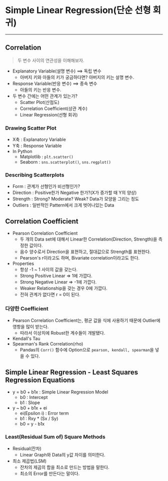 # Simple Linear Regression(단순 선형 회귀)
---
## Correlation
> 두 변수 사이의 연관성을 이해해보자.  

- Explanatory Variable(설명 변수) ==> 독립 변수
  - 아버지 키와 아들의 키가 궁금하다면? 아버지의 키는 설명 변수.
- Response Variable(반응 변수) ==> 종속 변수
  - 아들의 키는 반응 변수.
- 두 변수 간에는 어떤 관계가 있는가?
  - Scatter Plot(산점도)
  - Correlation Coefficient(상관 계수)
  - Linear Regression(선형 회귀)

### Drawing Scatter Plot
- X축 : Explanatory Variable
- Y축 : Response Variable
- In Python
  - Matplotlib : ```plt.scatter()```
  - Seaborn : ```sns.scatterplot()```, ```sns.regplot()```

### Describing Scatterplots
- Form : 관계가 선형인가 비선형인가?
- Direction : Positive한가 Negative 한가?(X가 증가할 때 Y의 양상)
- Strength : Strong? Moderate? Weak? Data가 모양을 그리는 정도
- Outliers : 일반적인 Pattern에서 크게 벗어나있는 Data

## Correlation Coefficient
- Pearson Correlation Coefficient
  - 두 개의 Data set에 대해서 Linear한 Correlation(Direction, Strength)을 측정한 값이다.
  - 음수 양수로서 Direction을 표현하고, 절대값으로 Strength를 표현한다.
  - Pearson's r이라고도 하며, Bivariate correlation이라고도 한다.
- Properties
  - 항상 -1 ~ 1 사이의 값을 갖는다.
  - Strong Positive Linear => 1에 가깝다.
  - Strong Negative Linear => -1에 가깝다.
  - Weaker Relationship을 갖는 경우 0에 가깝다.
  - 전혀 관계가 없다면 r = 0이 된다.

### 다양한 Coefficient
- Pearson Correlation Coefficient는, 평균 값을 식에 사용하기 때문에 Outlier에 영항을 많이 받는다.
  - 따라서 이상치에 Robust한 계수들이 개발됐다.
- Kendall's Tau
- Spearman's Rank Correlation(rho)
  - Pandas의 ```Corr()``` 함수에 Option으로 ```pearson, kendall, spearman```을 넣을 수 있다.

## Simple Linear Regression - Least Squares Regression Equations
- y = b0 + b1x : Simple Linear Regression Model
  - b0 : Intercept
  - b1 : Slope
- y ~ b0 + b1x + ei
  - ei(Epsilon i) : Error term
  - b1 : Rxy * (Sx / Sy)
  - b0 = y - b1x

### Least(Residual Sum of) Square Methods
- Residual(잔차)
  - Linear Graph와 Data의 y값 차이를 의미한다.
- 최소 제곱법(LSM)
  - 잔차의 제곱의 합을 최소로 만드는 방법을 말한다.
  - 최소의 Error를 만든다는 말이다.

